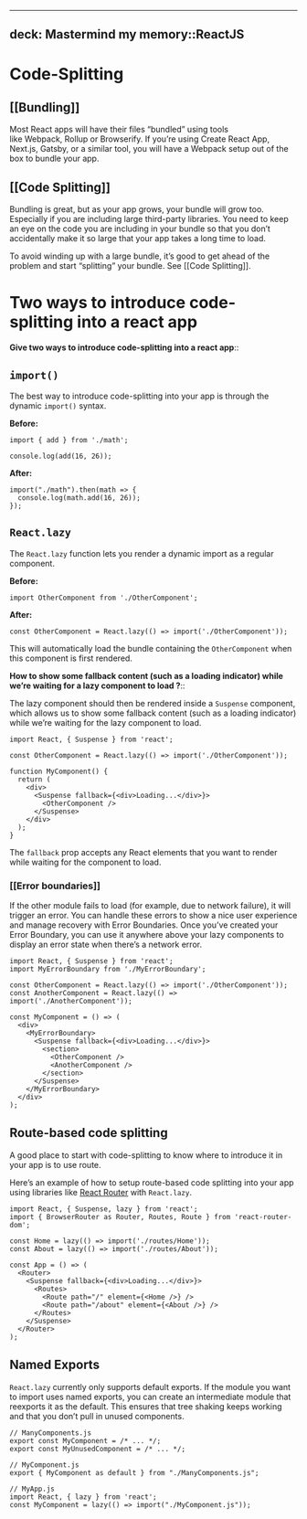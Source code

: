 
---
deck: Mastermind my memory::ReactJS
---

# Code-Splitting

## [[Bundling]]

Most React apps will have their files “bundled” using tools like Webpack, Rollup or Browserify. 
If you’re using Create React App, Next.js, Gatsby, or a similar tool, you will have a Webpack setup out of the box to bundle your app.

## [[Code Splitting]]

Bundling is great, but as your app grows, your bundle will grow too. Especially if you are including large third-party libraries. You need to keep an eye on the code you are including in your bundle so that you don’t accidentally make it so large that your app takes a long time to load.

To avoid winding up with a large bundle, it’s good to get ahead of the problem and start “splitting” your bundle. See [[Code Splitting]].

# Two ways to introduce code-splitting into a react app 
<!-- basicblock-start oid="ObsK3VpIRY6iJK5kZEPm2vNR" -->
**Give two ways to introduce code-splitting into a react app**::

## `import()`

The best way to introduce code-splitting into your app is through the dynamic `import()` syntax.

**Before:**

```
import { add } from './math';

console.log(add(16, 26));
```

**After:**

```
import("./math").then(math => {
  console.log(math.add(16, 26));
});
```

## `React.lazy`

The `React.lazy` function lets you render a dynamic import as a regular component.

**Before:**

```
import OtherComponent from './OtherComponent';
```

**After:**

```
const OtherComponent = React.lazy(() => import('./OtherComponent'));
```

This will automatically load the bundle containing the `OtherComponent` when this component is first rendered.

<!-- basicblock-end -->
<!-- basicblock-start oid="ObsDtGyGNBGOTjqKxEqvfrF7" -->
**How to show some fallback content (such as a loading indicator) while we’re waiting for a lazy component to load ?**::

The lazy component should then be rendered inside a `Suspense` component, which allows us to show some fallback content (such as a loading indicator) while we’re waiting for the lazy component to load.

```
import React, { Suspense } from 'react';

const OtherComponent = React.lazy(() => import('./OtherComponent'));

function MyComponent() {
  return (
    <div>
      <Suspense fallback={<div>Loading...</div>}>
        <OtherComponent />
      </Suspense>
    </div>
  );
}
```

The `fallback` prop accepts any React elements that you want to render while waiting for the component to load. 
<!-- basicblock-end -->

### [[Error boundaries]]

If the other module fails to load (for example, due to network failure), it will trigger an error. You can handle these errors to show a nice user experience and manage recovery with Error Boundaries. Once you’ve created your Error Boundary, you can use it anywhere above your lazy components to display an error state when there’s a network error.

```
import React, { Suspense } from 'react';
import MyErrorBoundary from './MyErrorBoundary';

const OtherComponent = React.lazy(() => import('./OtherComponent'));
const AnotherComponent = React.lazy(() => import('./AnotherComponent'));

const MyComponent = () => (
  <div>
    <MyErrorBoundary>
      <Suspense fallback={<div>Loading...</div>}>
        <section>
          <OtherComponent />
          <AnotherComponent />
        </section>
      </Suspense>
    </MyErrorBoundary>
  </div>
);
```

## Route-based code splitting

A good place to start with code-splitting to know where to introduce it in your app is to use route. 

Here’s an example of how to setup route-based code splitting into your app using libraries like [React Router](https://reactrouter.com/) with `React.lazy`.

```
import React, { Suspense, lazy } from 'react';
import { BrowserRouter as Router, Routes, Route } from 'react-router-dom';

const Home = lazy(() => import('./routes/Home'));
const About = lazy(() => import('./routes/About'));

const App = () => (
  <Router>
    <Suspense fallback={<div>Loading...</div>}>
      <Routes>
        <Route path="/" element={<Home />} />
        <Route path="/about" element={<About />} />
      </Routes>
    </Suspense>
  </Router>
);
```

## Named Exports

`React.lazy` currently only supports default exports. If the module you want to import uses named exports, you can create an intermediate module that reexports it as the default. This ensures that tree shaking keeps working and that you don’t pull in unused components.

```
// ManyComponents.js
export const MyComponent = /* ... */;
export const MyUnusedComponent = /* ... */;
```

```
// MyComponent.js
export { MyComponent as default } from "./ManyComponents.js";
```

```
// MyApp.js
import React, { lazy } from 'react';
const MyComponent = lazy(() => import("./MyComponent.js"));
```